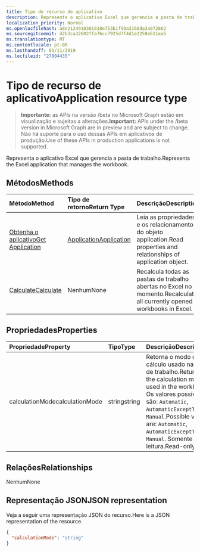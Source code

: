 ```yaml
---
title: Tipo de recurso de aplicativo
description: Representa o aplicativo Excel que gerencia a pasta de trabalho.
localization_priority: Normal
ms.openlocfilehash: a8e2124910301818e753b1f90a3168da3a072862
ms.sourcegitcommit: d2b3ca32602ffa76cc7925d7f4d1e2258e611ea5
ms.translationtype: MT
ms.contentlocale: pt-BR
ms.lasthandoff: 01/11/2019
ms.locfileid: "27804435"
---
```

# <a name="application-resource-type"></a><span data-ttu-id="47854-103">Tipo de recurso de aplicativo</span><span class="sxs-lookup"><span data-stu-id="47854-103">Application resource type</span></span>

> <span data-ttu-id="47854-104">**Importante:** as APIs na versão /beta no Microsoft Graph estão em visualização e sujeitas a alterações.</span><span class="sxs-lookup"><span data-stu-id="47854-104">**Important:** APIs under the /beta version in Microsoft Graph are in preview and are subject to change.</span></span> <span data-ttu-id="47854-105">Não há suporte para o uso dessas APIs em aplicativos de produção.</span><span class="sxs-lookup"><span data-stu-id="47854-105">Use of these APIs in production applications is not supported.</span></span>

<span data-ttu-id="47854-106">Representa o aplicativo Excel que gerencia a pasta de trabalho.</span><span class="sxs-lookup"><span data-stu-id="47854-106">Represents the Excel application that manages the workbook.</span></span>


## <a name="methods"></a><span data-ttu-id="47854-107">Métodos</span><span class="sxs-lookup"><span data-stu-id="47854-107">Methods</span></span>

| <span data-ttu-id="47854-108">Método</span><span class="sxs-lookup"><span data-stu-id="47854-108">Method</span></span>           | <span data-ttu-id="47854-109">Tipo de retorno</span><span class="sxs-lookup"><span data-stu-id="47854-109">Return Type</span></span>    |<span data-ttu-id="47854-110">Descrição</span><span class="sxs-lookup"><span data-stu-id="47854-110">Description</span></span>|
|:---------------|:--------|:----------|
|[<span data-ttu-id="47854-111">Obtenha o aplicativo</span><span class="sxs-lookup"><span data-stu-id="47854-111">Get Application</span></span>](../api/excelapplication-get.md) | [<span data-ttu-id="47854-112">Application</span><span class="sxs-lookup"><span data-stu-id="47854-112">Application</span></span>](application.md) |<span data-ttu-id="47854-113">Leia as propriedades e os relacionamentos do objeto application.</span><span class="sxs-lookup"><span data-stu-id="47854-113">Read properties and relationships of application object.</span></span>|
|[<span data-ttu-id="47854-114">Calculate</span><span class="sxs-lookup"><span data-stu-id="47854-114">Calculate</span></span>](../api/excelapplication-calculate.md)|<span data-ttu-id="47854-115">Nenhum</span><span class="sxs-lookup"><span data-stu-id="47854-115">None</span></span>|<span data-ttu-id="47854-116">Recalcula todas as pastas de trabalho abertas no Excel no momento.</span><span class="sxs-lookup"><span data-stu-id="47854-116">Recalculate all currently opened workbooks in Excel.</span></span>|

## <a name="properties"></a><span data-ttu-id="47854-117">Propriedades</span><span class="sxs-lookup"><span data-stu-id="47854-117">Properties</span></span>
| <span data-ttu-id="47854-118">Propriedade</span><span class="sxs-lookup"><span data-stu-id="47854-118">Property</span></span>     | <span data-ttu-id="47854-119">Tipo</span><span class="sxs-lookup"><span data-stu-id="47854-119">Type</span></span>   |<span data-ttu-id="47854-120">Descrição</span><span class="sxs-lookup"><span data-stu-id="47854-120">Description</span></span>|
|:---------------|:--------|:----------|
|<span data-ttu-id="47854-121">calculationMode</span><span class="sxs-lookup"><span data-stu-id="47854-121">calculationMode</span></span>|<span data-ttu-id="47854-122">string</span><span class="sxs-lookup"><span data-stu-id="47854-122">string</span></span>|<span data-ttu-id="47854-123">Retorna o modo de cálculo usado na pasta de trabalho.</span><span class="sxs-lookup"><span data-stu-id="47854-123">Returns the calculation mode used in the workbook.</span></span> <span data-ttu-id="47854-124">Os valores possíveis são: `Automatic`, `AutomaticExceptTables`, `Manual`.</span><span class="sxs-lookup"><span data-stu-id="47854-124">Possible values are: `Automatic`, `AutomaticExceptTables`, `Manual`.</span></span> <span data-ttu-id="47854-125">Somente leitura.</span><span class="sxs-lookup"><span data-stu-id="47854-125">Read-only.</span></span>|

## <a name="relationships"></a><span data-ttu-id="47854-126">Relações</span><span class="sxs-lookup"><span data-stu-id="47854-126">Relationships</span></span>
<span data-ttu-id="47854-127">Nenhum</span><span class="sxs-lookup"><span data-stu-id="47854-127">None</span></span>


## <a name="json-representation"></a><span data-ttu-id="47854-128">Representação JSON</span><span class="sxs-lookup"><span data-stu-id="47854-128">JSON representation</span></span>

<span data-ttu-id="47854-129">Veja a seguir uma representação JSON do recurso.</span><span class="sxs-lookup"><span data-stu-id="47854-129">Here is a JSON representation of the resource.</span></span>

<!-- {
  "blockType": "resource",
  "optionalProperties": [

  ],
  "@odata.type": "microsoft.graph.application"
}-->

```json
{
  "calculationMode": "string"
}

```

<!-- uuid: 8fcb5dbc-d5aa-4681-8e31-b001d5168d79
2015-10-25 14:57:30 UTC -->
<!-- {
  "type": "#page.annotation",
  "description": "Application resource",
  "keywords": "",
  "section": "documentation",
  "tocPath": ""
}-->
